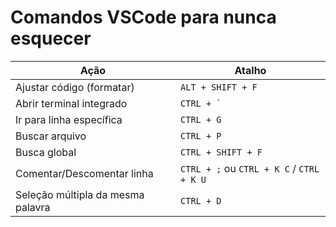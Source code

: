 # Comandos VSCode para nunca esquecer

| Ação                           | Atalho                   |
|--------------------------------|--------------------------|
| Ajustar código (formatar)      | `ALT + SHIFT + F`        |
| Abrir terminal integrado       | `` CTRL + ` ``           |
| Ir para linha específica       | `CTRL + G`               |
| Buscar arquivo                 | `CTRL + P`               |
| Busca global                   | `CTRL + SHIFT + F`       |
| Comentar/Descomentar linha     | `CTRL + ;` ou `CTRL + K C` / `CTRL + K U` |
| Seleção múltipla da mesma palavra | `CTRL + D`            |
